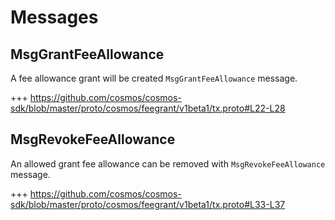 <!--
order: 3
-->

# Messages

## MsgGrantFeeAllowance

A fee allowance grant will be created `MsgGrantFeeAllowance` message.

+++ https://github.com/cosmos/cosmos-sdk/blob/master/proto/cosmos/feegrant/v1beta1/tx.proto#L22-L28

## MsgRevokeFeeAllowance

An allowed grant fee allowance can be removed with `MsgRevokeFeeAllowance` message.

+++ https://github.com/cosmos/cosmos-sdk/blob/master/proto/cosmos/feegrant/v1beta1/tx.proto#L33-L37

